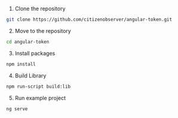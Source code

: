 1. Clone the repository
```bash
git clone https://github.com/citizenobserver/angular-token.git
```

2. Move to the repository
```bash
cd angular-token
```

3. Install packages
```bash
npm install
```

4. Build Library
```bash
npm run-script build:lib
```

5. Run example project
```bash
ng serve
```
